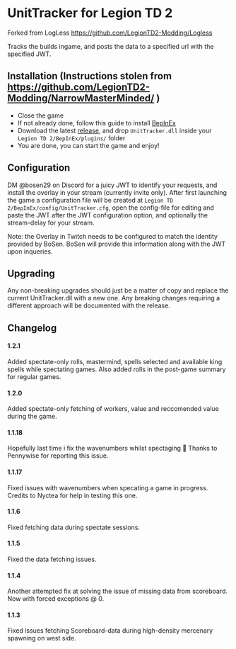 # UnitTracker for Legion TD 2

Forked from LogLess https://github.com/LegionTD2-Modding/Logless

Tracks the builds ingame, and posts the data to a specified url with the specified JWT.

## Installation (Instructions stolen from https://github.com/LegionTD2-Modding/NarrowMasterMinded/ )
- Close the game
- If not already done, follow this guide to install [BepInEx](https://github.com/LegionTD2-Modding/.github/wiki/Installation-of-BepInEx)
- Download the latest [release](https://github.com/BoSen29/UnitTracker/releases/latest), and drop `UnitTracker.dll` inside your `Legion TD 2/BepInEx/plugins/` folder
- You are done, you can start the game and enjoy!

## Configuration

DM @bosen29 on Discord for a juicy JWT to identify your requests, and install the overlay in your stream (currently invite only).
After first launching the game a configuration file will be created at `Legion TD 2/BepInEx/config/UnitTracker.cfg`, open the config-file for editing and paste the JWT after the JWT configuration option, and optionally the stream-delay for your stream.

Note: the Overlay in Twitch needs to be configured to match the identity provided by BoSen. BoSen will provide this information along with the JWT upon inqueries.

## Upgrading 

Any non-breaking upgrades should just be a matter of copy and replace the current UnitTracker.dll with a new one. Any breaking changes requiring a different approach will be documented with the release.

## Changelog

#### 1.2.1
Added spectate-only rolls, mastermind, spells selected and available king spells while spectating games. Also added rolls in the post-game summary for regular games.
#### 1.2.0
Added spectate-only fetching of workers, value and reccomended value during the game.
#### 1.1.18
Hopefully last time i fix the wavenumbers whilst spectaging 🤞 Thanks to Pennywise for reporting this issue.
#### 1.1.17 
Fixed issues with wavenumbers when specating a game in progress. Credits to Nyctea for help in testing this one.
#### 1.1.6
Fixed fetching data during spectate sessions. 
#### 1.1.5 
Fixed the data fetching issues.
#### 1.1.4 
Another attempted fix at solving the issue of missing data from scoreboard. Now with forced exceptions @ 0.
#### 1.1.3 
Fixed issues fetching Scoreboard-data during high-density mercenary spawning on west side.

